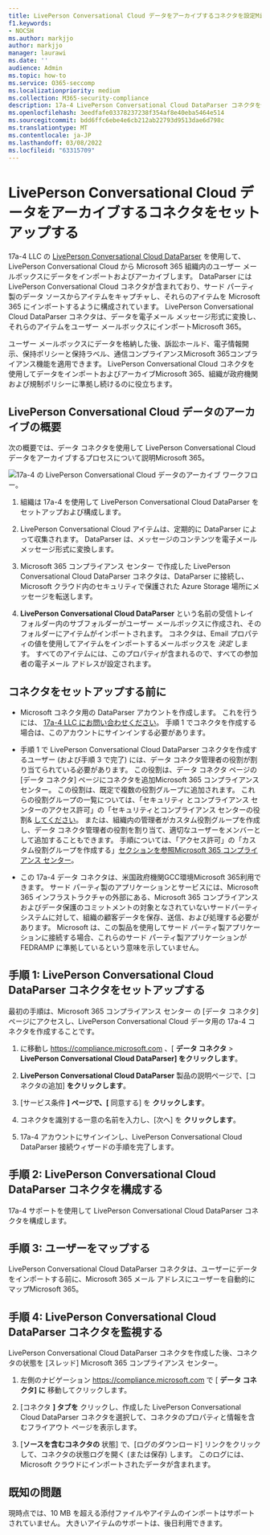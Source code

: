 ```yaml
---
title: LivePerson Conversational Cloud データをアーカイブするコネクタを設定Microsoft 365
f1.keywords:
- NOCSH
ms.author: markjjo
author: markjjo
manager: laurawi
ms.date: ''
audience: Admin
ms.topic: how-to
ms.service: O365-seccomp
ms.localizationpriority: medium
ms.collection: M365-security-compliance
description: 17a-4 LivePerson Conversational Cloud DataParser コネクタをセットアップして使用して、LivePerson Conversational Cloud データをインポートおよびアーカイブする方法についてMicrosoft 365。
ms.openlocfilehash: 3eedfafe03378237238f354af8e40eba5464e514
ms.sourcegitcommit: bdd6ffc6ebe4e6cb212ab22793d9513dae6d798c
ms.translationtype: MT
ms.contentlocale: ja-JP
ms.lasthandoff: 03/08/2022
ms.locfileid: "63315709"
---
```

# <a name="set-up-a-connector-to-archive-liveperson-conversational-cloud-data"></a>LivePerson Conversational Cloud データをアーカイブするコネクタをセットアップする

17a-4 LLC の [LivePerson Conversational Cloud DataParser](https://www.17a-4.com/liveperson-dataparser/) を使用して、LivePerson Conversational Cloud から Microsoft 365 組織内のユーザー メールボックスにデータをインポートおよびアーカイブします。 DataParser には LivePerson Conversational Cloud コネクタが含まれており、サード パーティ製のデータ ソースからアイテムをキャプチャし、それらのアイテムを Microsoft 365 にインポートするように構成されています。 LivePerson Conversational Cloud DataParser コネクタは、データを電子メール メッセージ形式に変換し、それらのアイテムをユーザー メールボックスにインポートMicrosoft 365。

ユーザー メールボックスにデータを格納した後、訴訟ホールド、電子情報開示、保持ポリシーと保持ラベル、通信コンプライアンスMicrosoft 365コンプライアンス機能を適用できます。 LivePerson Conversational Cloud コネクタを使用してデータをインポートおよびアーカイブMicrosoft 365、組織が政府機関および規制ポリシーに準拠し続けるのに役立ちます。

## <a name="overview-of-archiving-liveperson-conversational-cloud-data"></a>LivePerson Conversational Cloud データのアーカイブの概要

次の概要では、データ コネクタを使用して LivePerson Conversational Cloud データをアーカイブするプロセスについて説明Microsoft 365。

![17a-4 の LivePerson Conversational Cloud データのアーカイブ ワークフロー。](../media/LiveEngageDataParserConnectorWorkflow.png)

1. 組織は 17a-4 を使用して LivePerson Conversational Cloud DataParser をセットアップおよび構成します。

2. LivePerson Conversational Cloud アイテムは、定期的に DataParser によって収集されます。 DataParser は、メッセージのコンテンツを電子メール メッセージ形式に変換します。

3. Microsoft 365 コンプライアンス センター で作成した LivePerson Conversational Cloud DataParser コネクタは、DataParser に接続し、Microsoft クラウド内のセキュリティで保護された Azure Storage 場所にメッセージを転送します。

4. **LivePerson Conversational Cloud DataParser** という名前の受信トレイ フォルダー内のサブフォルダーがユーザー メールボックスに作成され、そのフォルダーにアイテムがインポートされます。 コネクタは、Email プロパティの値を使用してアイテムをインポートするメールボックスを *決定* します。 すべてのアイテムには、このプロパティが含まれるので、すべての参加者の電子メール アドレスが設定されます。

## <a name="before-you-set-up-a-connector"></a>コネクタをセットアップする前に

- Microsoft コネクタ用の DataParser アカウントを作成します。 これを行うには、 [17a-4 LLC にお問い合わせください](https://www.17a-4.com/contact/)。 手順 1 でコネクタを作成する場合は、このアカウントにサインインする必要があります。

- 手順 1 で LivePerson Conversational Cloud DataParser コネクタを作成するユーザー (および手順 3 で完了) には、データ コネクタ管理者の役割が割り当てられている必要があります。 この役割は、データ コネクタ ページの [データ  コネクタ] ページにコネクタを追加Microsoft 365 コンプライアンス センター。 この役割は、既定で複数の役割グループに追加されます。 これらの役割グループの一覧については、「セキュリティ とコンプライアンス センターのアクセス許可」の「セキュリティとコンプライアンス センターの役割& [してください](../security/office-365-security/permissions-in-the-security-and-compliance-center.md#roles-in-the-security--compliance-center)。 または、組織内の管理者がカスタム役割グループを作成し、データ コネクタ管理者の役割を割り当て、適切なユーザーをメンバーとして追加することもできます。 手順については、「アクセス許可」の「カスタム役割グループを作成する」[セクションを参照Microsoft 365 コンプライアンス センター](microsoft-365-compliance-center-permissions.md#create-a-custom-role-group)。

- この 17a-4 データ コネクタは、米国政府機関GCC環境Microsoft 365利用できます。 サード パーティ製のアプリケーションとサービスには、Microsoft 365 インフラストラクチャの外部にある、Microsoft 365 コンプライアンスおよびデータ保護のコミットメントの対象となされていないサードパーティ システムに対して、組織の顧客データを保存、送信、および処理する必要があります。 Microsoft は、この製品を使用してサード パーティ製アプリケーションに接続する場合、これらのサード パーティ製アプリケーションが FEDRAMP に準拠しているという意味を示していません。

## <a name="step-1-set-up-a-liveperson-conversational-cloud-dataparser-connector"></a>手順 1: LivePerson Conversational Cloud DataParser コネクタをセットアップする

最初の手順は、Microsoft 365 コンプライアンス センター の [データ コネクタ] ページにアクセスし、LivePerson Conversational Cloud データ用の 17a-4 コネクタを作成することです。

1. に移動し <https://compliance.microsoft.com> 、[ **データ コネクタ** > **LivePerson Conversational Cloud DataParser] をクリックします**。

2. **LivePerson Conversational Cloud DataParser** 製品の説明ページで、[コネクタの追加] **をクリックします**。

3. [サービス条件 **] ページで、[** 同意する] を **クリックします**。

4. コネクタを識別する一意の名前を入力し、[次へ] を **クリックします**。

5. 17a-4 アカウントにサインインし、LivePerson Conversational Cloud DataParser 接続ウィザードの手順を完了します。

## <a name="step-2-configure-the-liveperson-conversational-cloud-dataparser-connector"></a>手順 2: LivePerson Conversational Cloud DataParser コネクタを構成する

17a-4 サポートを使用して LivePerson Conversational Cloud DataParser コネクタを構成します。

## <a name="step-3-map-users"></a>手順 3: ユーザーをマップする

LivePerson Conversational Cloud DataParser コネクタは、ユーザーにデータをインポートする前に、Microsoft 365 メール アドレスにユーザーを自動的にマップMicrosoft 365。

## <a name="step-4-monitor-the-liveperson-conversational-cloud-dataparser-connector"></a>手順 4: LivePerson Conversational Cloud DataParser コネクタを監視する

LivePerson Conversational Cloud DataParser コネクタを作成した後、コネクタの状態を [スレッド] Microsoft 365 コンプライアンス センター。

1. 左側のナビゲーション <https://compliance.microsoft.com> で [ **データ コネクタ] に** 移動してクリックします。

2. [コネクタ **] タブを** クリックし、作成した LivePerson Conversational Cloud DataParser コネクタを選択して、コネクタのプロパティと情報を含むフライアウト ページを表示します。

3. [**ソースを含むコネクタの** 状態] で、[ログのダウンロード] リンクをクリックして、コネクタの状態ログを開く (または保存) します。 このログには、Microsoft クラウドにインポートされたデータが含まれます。

## <a name="known-issues"></a>既知の問題

現時点では、10 MB を超える添付ファイルやアイテムのインポートはサポートされていません。 大きいアイテムのサポートは、後日利用できます。
